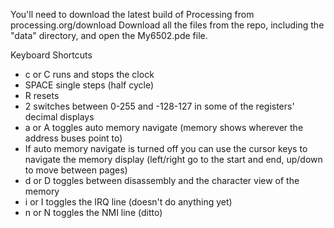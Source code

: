 You'll need to download the latest build of Processing from processing.org/download
Download all the files from the repo, including the "data" directory, and open the My6502.pde file.

Keyboard Shortcuts
- c or C runs and stops the clock
- SPACE single steps (half cycle)
- R resets
- 2 switches between 0-255 and -128-127 in some of the registers' decimal displays
- a or A toggles auto memory navigate (memory shows wherever the address buses point to)
- If auto memory navigate is turned off you can use the cursor keys to navigate the memory display (left/right go to the start and end, up/down to move between pages)
- d or D toggles between disassembly and the character view of the memory
- i or I toggles the IRQ line (doesn't do anything yet)
- n or N toggles the NMI line (ditto)
